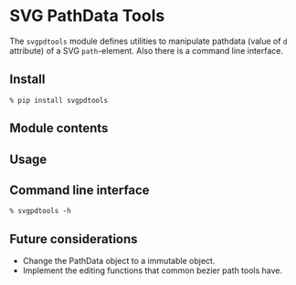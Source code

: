 # SVG PathData Tools

The `svgpdtools` module defines utilities to manipulate pathdata (value of `d` attribute) of a SVG `path`-element. Also there is a command line interface.

## Install

```
% pip install svgpdtools
```

## Module contents


## Usage


## Command line interface

```
% svgpdtools -h
```

## Future considerations

- Change the PathData object to a immutable object.
- Implement the editing functions that common bezier path tools have.
